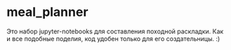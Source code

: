 # meal_planner
Это набор jupyter-notebooks для составления походной раскладки.
Как и все подобные поделия, код удобен только для его создательницы. :)
